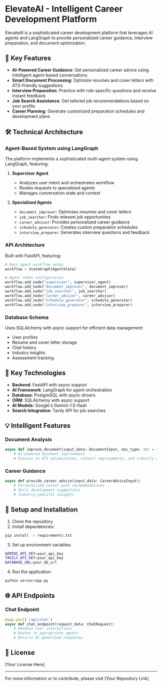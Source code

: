 # ElevateAI - Intelligent Career Development Platform

ElevateAI is a sophisticated career development platform that leverages AI agents and LangGraph to provide personalized career guidance, interview preparation, and document optimization.

## 🌟 Key Features

- **AI-Powered Career Guidance**: Get personalized career advice using intelligent agent-based conversations
- **Smart Document Processing**: Optimize resumes and cover letters with ATS-friendly suggestions
- **Interview Preparation**: Practice with role-specific questions and receive instant feedback
- **Job Search Assistance**: Get tailored job recommendations based on your profile
- **Career Planning**: Generate customized preparation schedules and development plans

## 🛠️ Technical Architecture

### Agent-Based System using LangGraph

The platform implements a sophisticated multi-agent system using LangGraph, featuring:

1. **Supervisor Agent**

   - Analyzes user intent and orchestrates workflow
   - Routes requests to specialized agents
   - Manages conversation state and context

2. **Specialized Agents**
   - `document_improver`: Optimizes resumes and cover letters
   - `job_searcher`: Finds relevant job opportunities
   - `career_advisor`: Provides personalized career guidance
   - `schedule_generator`: Creates custom preparation schedules
   - `interview_preparer`: Generates interview questions and feedback

### API Architecture

Built with FastAPI, featuring:

```python
# Main agent workflow setup
workflow = StateGraph(AgentState)

# Agent nodes configuration
workflow.add_node("supervisor", supervisor_agent)
workflow.add_node("document_improver", document_improver)
workflow.add_node("job_searcher", job_searcher)
workflow.add_node("career_advisor", career_advisor)
workflow.add_node("schedule_generator", schedule_generator)
workflow.add_node("interview_preparer", interview_preparer)
```

### Database Schema

Uses SQLAlchemy with async support for efficient data management:

- User profiles
- Resume and cover letter storage
- Chat history
- Industry insights
- Assessment tracking

## 🚀 Key Technologies

- **Backend**: FastAPI with async support
- **AI Framework**: LangGraph for agent orchestration
- **Database**: PostgreSQL with async drivers
- **ORM**: SQLAlchemy with async support
- **AI Models**: Google's Gemini-1.5-flash
- **Search Integration**: Tavily API for job searches

## 💡 Intelligent Features

### Document Analysis

```python
async def improve_document(input_data: DocumentInput, doc_type: str = "resume"):
    # AI-powered document improvement
    # Focuses on ATS optimization, content improvements, and industry alignment
```

### Career Guidance

```python
async def provide_career_advice(input_data: CareerAdviceInput):
    # Personalized career path recommendations
    # Skill development suggestions
    # Industry-specific insights
```

## 🔧 Setup and Installation

1. Clone the repository
2. Install dependencies:

```bash
pip install -r requirements.txt
```

3. Set up environment variables:

```bash
GEMINI_API_KEY=your_api_key
TAVILY_API_KEY=your_api_key
DATABASE_URL=your_db_url
```

4. Run the application:

```bash
python server/app.py
```

## 🌐 API Endpoints

### Chat Endpoint

```python
@app.post('/api/chat')
async def chat_endpoint(request_data: ChatRequest):
    # Handles user interactions
    # Routes to appropriate agents
    # Returns AI-generated responses
```

## 📝 License

[Your License Here]

---

For more information or to contribute, please visit [Your Repository Link]

